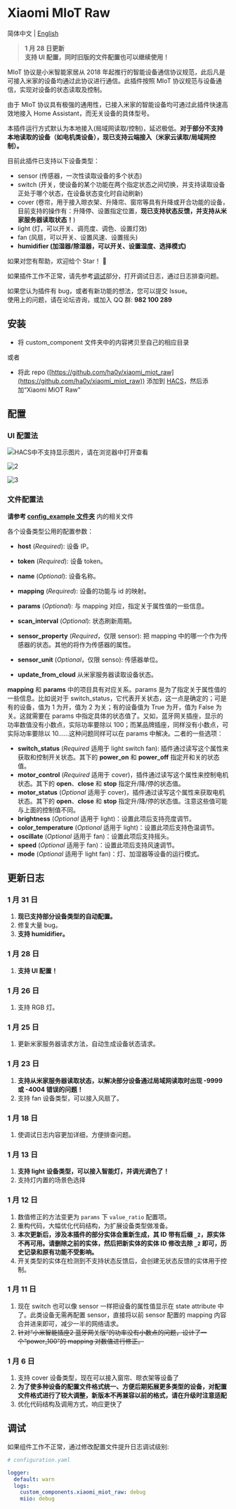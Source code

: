 # Xiaomi MIoT Raw

简体中文 | [English](https://github.com/ha0y/xiaomi_miot_raw/blob/add-miot-support/README_en.md)

>**1 月 28 日更新**  
>**支持 UI 配置，同时旧版的文件配置也可以继续使用！**

MIoT 协议是小米智能家居从 2018 年起推行的智能设备通信协议规范，此后凡是可接入米家的设备均通过此协议进行通信。此插件按照 MIoT 协议规范与设备通信，实现对设备的状态读取及控制。

由于 MIoT 协议具有极强的通用性，已接入米家的智能设备均可通过此插件快速高效地接入 Home Assistant，而无关设备的具体型号。

本插件运行方式默认为本地接入(局域网读取/控制)，延迟极低。**对于部分不支持本地读取的设备（如电机类设备），现已支持云端接入（米家云读取/局域网控制）。**

目前此插件已支持以下设备类型：
* sensor (传感器，一次性读取设备的多个状态)
* switch (开关，使设备的某个功能在两个指定状态之间切换，并支持读取设备正处于哪个状态，在设备状态变化时自动刷新)
* cover (卷帘，用于接入晾衣架、升降帘、窗帘等具有升降或开合功能的设备，目前支持的操作有：升降停、设置指定位置，**现已支持状态反馈，并支持从米家服务器读取状态！**)
* light (灯，可以开关、调亮度、调色、设置灯效)
* fan (风扇，可以开关、设置风速、设置摇头)
* **humidifier (加湿器/除湿器，可以开关、设置湿度、选择模式)**

如果对您有帮助，欢迎给个 Star！ 🌟 

如果插件工作不正常，请先参考[调试](https://github.com/ha0y/xiaomi_miot_raw#调试)部分，打开调试日志，通过日志排查问题。

如果您认为插件有 bug，或者有新功能的想法，您可以提交 Issue。  
使用上的问题，请在论坛咨询，或加入 QQ 群: **982 100 289**

## 安装

* 将 custom_component 文件夹中的内容拷贝至自己的相应目录

或者
* 将此 repo ([https://github.com/ha0y/xiaomi_miot_raw](https://github.com/ha0y/xiaomi_miot_raw)) 添加到 [HACS](https://hacs.xyz/)，然后添加“Xiaomi MiOT Raw”


## 配置

### UI 配置法
![HACS中不支持显示图片，请在浏览器中打开查看](images/flow/1.png)

![2](images/flow/2.png)

![3](images/flow/3.png)

### 文件配置法

**请参考 [config_example 文件夹](https://github.com/ha0y/xiaomi_miot_raw/tree/add-miot-support/config_example)** 内的相关文件

各个设备类型公用的配置参数：
- **host** (*Required*): 设备 IP。
- **token** (*Required*): 设备 token。
- **name** (*Optional*): 设备名称。
- **mapping** (*Required*): 设备的功能与 id 的映射。
- **params** (*Optional*): 与 mapping 对应，指定关于属性值的一些信息。
- **scan_interval** (*Optional*): 状态刷新周期。

- **sensor_property** (*Required*，仅限 sensor): 把 mapping 中的哪一个作为传感器的状态。其他的将作为传感器的属性。
- **sensor_unit** (*Optional*，仅限 senso): 传感器单位。

- **update_from_cloud** 从米家服务器读取设备状态。

**mapping** 和 **params** 中的项目具有对应关系。params 是为了指定关于属性值的一些信息。比如说对于 switch_status，它代表开关状态，这一点是确定的；可是有的设备，值为 1 为开，值为 2 为关；有的设备值为 True 为开，值为 False 为关。这就需要在 params 中指定具体的状态值了。又如，蓝牙网关插座，显示的功率数值没有小数点，实际功率要除以 100；而某品牌插座，同样没有小数点，可实际功率要除以 10……这种问题同样可以在 params 中解决。二者的一些选项：

- **switch_status** (*Required* 适用于 light switch fan): 插件通过读写这个属性来获取和控制开关状态。其下的 **power_on** 和 **power_off** 指定开和关的状态值。
- **motor_control** (*Required* 适用于 cover)，插件通过读写这个属性来控制电机状态。其下的 **open**、**close** 和 **stop** 指定升/降/停的状态值。
- **motor_status** (*Optional* 适用于 cover)，插件通过读写这个属性来获取电机状态。其下的 **open**、**close** 和 **stop** 指定升/降/停的状态值。注意这些值可能与上面的控制值不同。
- **brightness** (*Optional* 适用于 light)：设置此项后支持亮度调节。
- **color_temperature** (*Optional* 适用于 light)：设置此项后支持色温调节。
- **oscillate** (*Optional* 适用于 fan)：设置此项后支持摇头。
- **speed** (*Optional* 适用于 fan)：设置此项后支持风速调节。
- **mode** (*Optional* 适用于 light fan)：灯、加湿器等设备的运行模式。

## 更新日志
### 1 月 31 日
1. **现已支持部分设备类型的自动配置。**
2. 修复大量 bug。
3. **支持 humidifier。**

### 1 月 28 日
1. **支持 UI 配置！**

### 1 月 26 日
1. 支持 RGB 灯。

### 1 月 25 日
1. 更新米家服务器请求方法，自动生成设备状态请求。

### 1 月 23 日
1. **支持从米家服务器读取状态，以解决部分设备通过局域网读取时出现 -9999 或 -4004 错误的问题！**
2. 支持 fan 设备类型，可以接入风扇了。

### 1 月 18 日
1. 使调试日志内容更加详细，方便排查问题。

### 1 月 13 日
1. **支持 light 设备类型，可以接入智能灯，并调光调色了！**
2. 支持灯内置的场景色选择

### 1 月 12 日
1. 数值修正的方法变更为 `params` 下 `value_ratio` 配置项。
2. 重构代码，大幅优化代码结构，为扩展设备类型做准备。
3. **本次更新后，涉及本插件的部分实体会重新生成，其 ID 带有后缀 `_2`，原实体不再可用。请删除之前的实体，然后把新实体的实体 ID 修改去除 `_2` 即可，历史记录和原有功能不受影响。**
4. 开关类型的实体在检测到不支持状态反馈后，会创建无状态反馈的实体用于控制。

### 1 月 11 日
1. 现在 switch 也可以像 sensor 一样把设备的属性值显示在 state attribute 中了。此类设备无需再配置 sensor，直接将以前 sensor 配置的 mapping 内容合并进来即可，减少一半的网络请求。
2. ~~针对“小米智能插座2 蓝牙网关版”的功率没有小数点的问题，设计了一个“power_100”的 mapping 对数值进行修正。~~

### 1 月 6 日
1. 支持 cover 设备类型，现在可以接入窗帘、晾衣架等设备了
2. **为了使多种设备的配置文件格式统一、方便后期拓展更多类型的设备，对配置文件格式进行了较大调整，新版本不再兼容以前的格式，请在升级时注意适配**
3. 优化代码结构及调用方式，响应更快了


## 调试
如果组件工作不正常，通过修改配置文件提升日志调试级别:
```yaml
# configuration.yaml

logger:
  default: warn
  logs:
    custom_components.xiaomi_miot_raw: debug
    miio: debug
```
